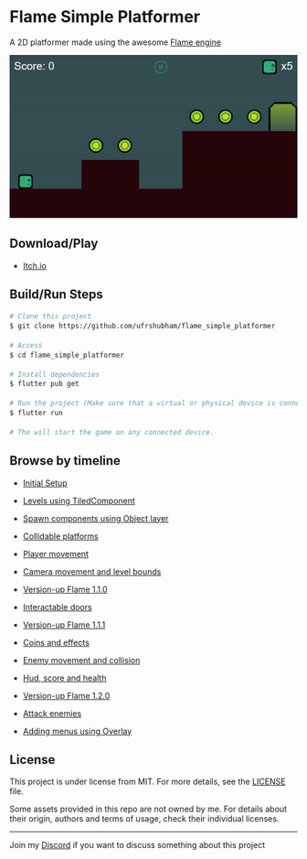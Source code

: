# Flame Simple Platformer

A 2D platformer made using the awesome [Flame engine](https://flame-engine.org/)

![Demo](branding/Demo.gif)

## Download/Play

- [Itch.io](https://ufrshubham.itch.io/square-boy)

## Build/Run Steps

```bash
# Clone this project
$ git clone https://github.com/ufrshubham/flame_simple_platformer

# Access
$ cd flame_simple_platformer

# Install dependencies
$ flutter pub get

# Run the project (Make sure that a virtual or physical device is connected first)
$ flutter run

# The will start the game on any connected device.
```

## Browse by timeline

- [Initial Setup](https://github.com/ufrshubham/flame_simple_platformer/tree/9a8916126a691e895c00bd40a16b122b48cbea54)

- [Levels using TiledComponent](https://github.com/ufrshubham/flame_simple_platformer/tree/680df46e70c04370000179d2a3e39f69ee85ad9b)

- [Spawn components using Object layer](https://github.com/ufrshubham/flame_simple_platformer/tree/e2658d9961f306d919dd1855dd1df4f2a5b5d8c8)

- [Collidable platforms](https://github.com/ufrshubham/flame_simple_platformer/tree/c3f1794d939751103061ba19b4990086f74a6f24)

- [Player movement](https://github.com/ufrshubham/flame_simple_platformer/tree/5dd05495e371e3cd88a584d23a8abcdbb6356db4)

- [Camera movement and level bounds](https://github.com/ufrshubham/flame_simple_platformer/tree/ad58f9fd8650e0b0a4095d62595eeff2bf0129de)

- [Version-up Flame 1.1.0](https://github.com/ufrshubham/flame_simple_platformer/tree/80d58fd3e11af5deba9cb4b273af725c58cfcb77)

- [Interactable doors](https://github.com/ufrshubham/flame_simple_platformer/tree/a0230e923b0e0b6186494c234397df445675287c)

- [Version-up Flame 1.1.1](https://github.com/ufrshubham/flame_simple_platformer/tree/cc1b046d103d02187e7b7601fd91715650a36f9d)

- [Coins and effects](https://github.com/ufrshubham/flame_simple_platformer/tree/76d181e7fac6a85e7b2aca65cd9376dfb855a706)

- [Enemy movement and collision](https://github.com/ufrshubham/flame_simple_platformer/tree/08953150b7d086c9b8c7f5d2280653fa2b8f1ba3)

- [Hud, score and health](https://github.com/ufrshubham/flame_simple_platformer/tree/cb91ec6a0f8bd7b6562559f506c5dff13de1e8ae)

- [Version-up Flame 1.2.0](https://github.com/ufrshubham/flame_simple_platformer/tree/50d12ab195a155e25a053e0266c0cfaebace8d53)

- [Attack enemies](https://github.com/ufrshubham/flame_simple_platformer/tree/ce61aa57594aeb1f57d6a0a19c8e6f72efda2136)

- [Adding menus using Overlay](https://github.com/ufrshubham/flame_simple_platformer/tree/cba665f9c11819f7d7af46ea3d88b8a5fb3dff78)

## License

This project is under license from MIT. For more details, see the [LICENSE](LICENSE) file.

Some assets provided in this repo are not owned by me. For details about their origin, authors and terms of usage, check their individual licenses.

___

Join my [Discord](https://discord.gg/xHu3aUQGsJ) if you want to discuss something about this project

